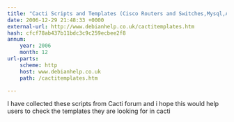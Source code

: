 ```yaml
---
title: "Cacti Scripts and Templates (Cisco Routers and Switches,Mysql,Apache,qmail,postfix,Netapp,Netscree firewall,bind,Windows and many more"
date: 2006-12-29 21:48:33 +0000
external-url: http://www.debianhelp.co.uk/cactitemplates.htm
hash: cfcf78ab437b11bdc3c9c259ecbee2f8
annum:
    year: 2006
    month: 12
url-parts:
    scheme: http
    host: www.debianhelp.co.uk
    path: /cactitemplates.htm

---
```


I have collected these scripts from Cacti forum and i hope this would help users to check the templates they are looking for in cacti
